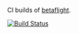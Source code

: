 CI builds of [betaflight](https://github.com/betaflight/betaflight).

[![Build Status](https://si618.visualstudio.com/betaflight-ci/_apis/build/status/si618.betaflight?branchName=master)](https://si618.visualstudio.com/betaflight-ci/_build/latest?definitionId=4&branchName=master)
